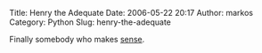 Title: Henry the Adequate
Date: 2006-05-22 20:17
Author: markos
Category: Python
Slug: henry-the-adequate

Finally somebody who makes
[sense](http://weblog.henrytheadequate.com/?p=348).

